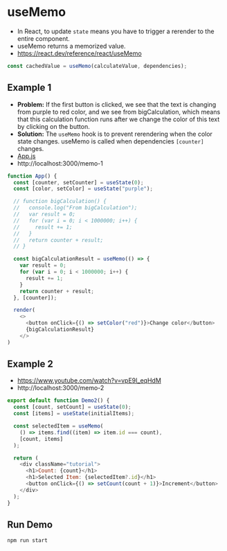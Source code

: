 # useMemo

- In React, to update `state` means you have to trigger a rerender to the entire component.
- useMemo returns a memorized value.
- https://react.dev/reference/react/useMemo

```js
const cachedValue = useMemo(calculateValue, dependencies);
```

## Example 1

- **Problem:** If the first button is clicked, we see that the text is changing from purple to red color, and we see from bigCalculation, which means that this calculation function runs after we change the color of this text by clicking on the button.
- **Solution:** The `useMemo` hook is to prevent rerendering when the color state changes. useMemo is called when dependencies `[counter]` changes.
- [App.js](./src/App.js)
- http://localhost:3000/memo-1

```js
function App() {
  const [counter, setCounter] = useState(0);
  const [color, setColor] = useState("purple");

  // function bigCalculation() {
  //   console.log("From bigCalculation");
  //   var result = 0;
  //   for (var i = 0; i < 1000000; i++) {
  //     result += 1;
  //   }
  //   return counter + result;
  // }

  const bigCalculationResult = useMemo(() => {
    var result = 0;
    for (var i = 0; i < 1000000; i++) {
      result += 1;
    }
    return counter + result;
  }, [counter]);

  render(
    <>
      <button onClick={() => setColor("red")}>Change color</button>
      {bigCalculationResult}
    </>
)
```

## Example 2

- https://www.youtube.com/watch?v=vpE9I_eqHdM
- http://localhost:3000/memo-2

```js
export default function Demo2() {
  const [count, setCount] = useState(0);
  const [items] = useState(initialItems);

  const selectedItem = useMemo(
    () => items.find((item) => item.id === count),
    [count, items]
  );

  return (
    <div className="tutorial">
      <h1>Count: {count}</h1>
      <h1>Selected Item: {selectedItem?.id}</h1>
      <button onClick={() => setCount(count + 1)}>Increment</button>
    </div>
  );
}
```

## Run Demo

```js
npm run start
```
